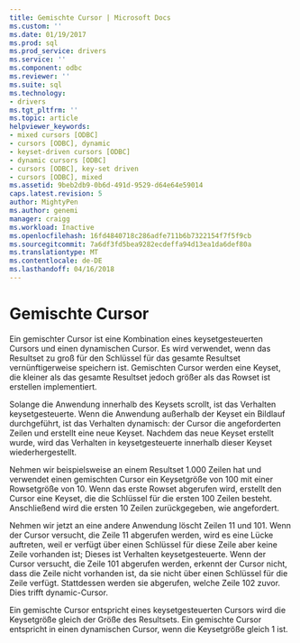 ```yaml
---
title: Gemischte Cursor | Microsoft Docs
ms.custom: ''
ms.date: 01/19/2017
ms.prod: sql
ms.prod_service: drivers
ms.service: ''
ms.component: odbc
ms.reviewer: ''
ms.suite: sql
ms.technology:
- drivers
ms.tgt_pltfrm: ''
ms.topic: article
helpviewer_keywords:
- mixed cursors [ODBC]
- cursors [ODBC], dynamic
- keyset-driven cursors [ODBC]
- dynamic cursors [ODBC]
- cursors [ODBC], key-set driven
- cursors [ODBC], mixed
ms.assetid: 9beb2db9-0b6d-491d-9529-d64e64e59014
caps.latest.revision: 5
author: MightyPen
ms.author: genemi
manager: craigg
ms.workload: Inactive
ms.openlocfilehash: 16fd4840718c286adfe711b6b7322154f7f5f9cb
ms.sourcegitcommit: 7a6df3fd5bea9282ecdeffa94d13ea1da6def80a
ms.translationtype: MT
ms.contentlocale: de-DE
ms.lasthandoff: 04/16/2018
---
```

# <a name="mixed-cursors"></a>Gemischte Cursor
Ein gemischter Cursor ist eine Kombination eines keysetgesteuerten Cursors und einen dynamischen Cursor. Es wird verwendet, wenn das Resultset zu groß für den Schlüssel für das gesamte Resultset vernünftigerweise speichern ist. Gemischten Cursor werden eine Keyset, die kleiner als das gesamte Resultset jedoch größer als das Rowset ist erstellen implementiert.  
  
 Solange die Anwendung innerhalb des Keysets scrollt, ist das Verhalten keysetgesteuerte. Wenn die Anwendung außerhalb der Keyset ein Bildlauf durchgeführt, ist das Verhalten dynamisch: der Cursor die angeforderten Zeilen und erstellt eine neue Keyset. Nachdem das neue Keyset erstellt wurde, wird das Verhalten in keysetgesteuerte innerhalb dieser Keyset wiederhergestellt.  
  
 Nehmen wir beispielsweise an einem Resultset 1.000 Zeilen hat und verwendet einen gemischten Cursor ein Keysetgröße von 100 mit einer Rowsetgröße von 10. Wenn das erste Rowset abgerufen wird, erstellt den Cursor eine Keyset, die die Schlüssel für die ersten 100 Zeilen besteht. Anschließend wird die ersten 10 Zeilen zurückgegeben, wie angefordert.  
  
 Nehmen wir jetzt an eine andere Anwendung löscht Zeilen 11 und 101. Wenn der Cursor versucht, die Zeile 11 abgerufen werden, wird es eine Lücke auftreten, weil er verfügt über einen Schlüssel für diese Zeile aber keine Zeile vorhanden ist; Dieses ist Verhalten keysetgesteuerte. Wenn der Cursor versucht, die Zeile 101 abgerufen werden, erkennt der Cursor nicht, dass die Zeile nicht vorhanden ist, da sie nicht über einen Schlüssel für die Zeile verfügt. Stattdessen werden sie abgerufen, welche Zeile 102 zuvor. Dies trifft dynamic-Cursor.  
  
 Ein gemischte Cursor entspricht eines keysetgesteuerten Cursors wird die Keysetgröße gleich der Größe des Resultsets. Ein gemischte Cursor entspricht in einen dynamischen Cursor, wenn die Keysetgröße gleich 1 ist.
